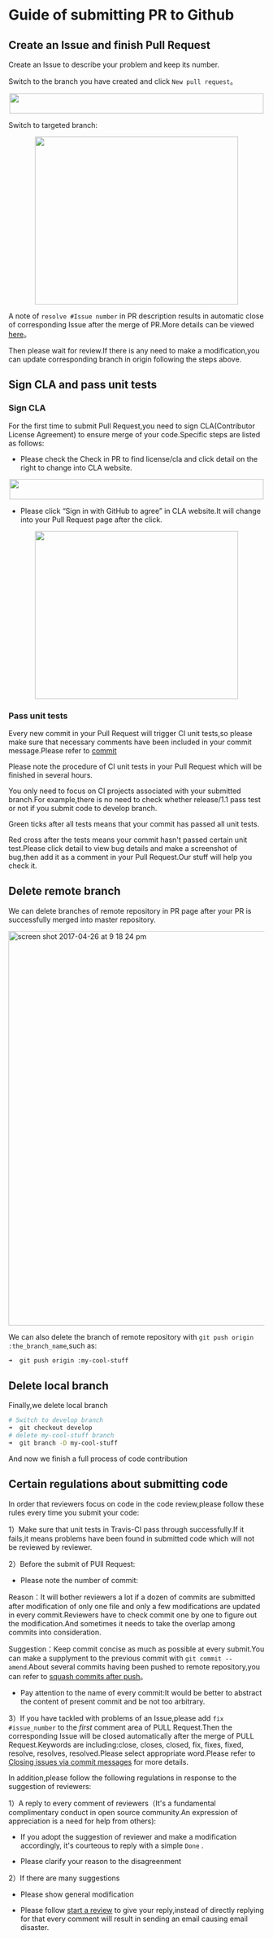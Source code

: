 # Guide of submitting PR to Github

## Create an Issue and finish Pull Request

Create an Issue to describe your problem and keep its number.

Switch to the branch you have created and click `New pull request`。

<div align="center">

<img src="https://github.com/PaddlePaddle/FluidDoc/blob/develop/doc/paddle/guides/08_contribution/img/new_pull_request.png?raw=true" height="40" width="500">

</div>

Switch to targeted branch:

<div align="center">

<img src="https://github.com/PaddlePaddle/FluidDoc/blob/develop/doc/paddle/guides/08_contribution/img/change_base.png?raw=true" height="330" width="400">

</div>

A note of `resolve #Issue number` in PR description results in automatic close of corresponding Issue after the merge of PR.More details can be viewed [here](https://help.github.com/articles/closing-issues-via-commit-messages/)。

Then please wait for review.If there is any need to make a modification,you can update corresponding branch in origin following the steps above.

## Sign CLA and pass unit tests

### Sign CLA

For the first time to submit Pull Request,you need to sign CLA(Contributor License Agreement) to ensure merge of your code.Specific steps are listed as follows:

- Please check the Check in PR to find license/cla and click detail on the right to change into CLA website.

<div align="center">

<img src="https://github.com/PaddlePaddle/FluidDoc/blob/release/1.1/doc/fluid/advanced_usage/development/contribute_to_paddle/img/cla_unsigned.png?raw=true"  height="40" width="500">

 </div>

- Please click “Sign in with GitHub to agree” in CLA website.It will change into your Pull Request page after the click.

<div align="center">

<img src="https://github.com/PaddlePaddle/FluidDoc/blob/release/1.1/doc/fluid/advanced_usage/development/contribute_to_paddle/img/sign_cla.png?raw=true"  height="330" width="400">

 </div>


### Pass unit tests

Every new commit in your Pull Request will trigger CI unit tests,so please make sure that necessary comments have been included in your commit message.Please refer to [commit](local_dev_guide.html#permalink-8--commit-)

Please note the procedure of CI unit tests in your Pull Request which will be finished in several hours.

You only need to focus on CI projects associated with your submitted branch.For example,there is no need to check whether release/1.1 pass test or not if you submit code to develop branch.

Green ticks after all tests means that your commit has passed all unit tests.

Red cross after the tests means your commit hasn't passed certain unit test.Please click detail to view bug details and make a screenshot of bug,then add it as a comment in your Pull Request.Our stuff will help you check it.


## Delete remote branch

We can delete branches of remote repository in PR page after your PR is successfully merged into master repository.

<img width="775" alt="screen shot 2017-04-26 at 9 18 24 pm" src="https://cloud.githubusercontent.com/assets/11692045/25436457/e4cdd472-2ac5-11e7-9272-badc76c4a23e.png">

We can also delete the branch of remote repository with `git push origin :the_branch_name`,such as:

```bash
➜  git push origin :my-cool-stuff
```

## Delete local branch

Finally,we delete local branch

```bash
# Switch to develop branch
➜  git checkout develop
# delete my-cool-stuff branch
➜  git branch -D my-cool-stuff
```

And now we finish a full process of code contribution

## Certain regulations about submitting code

In order that reviewers focus on code in the code review,please follow these rules every time you submit your code:

1）Make sure that unit tests in Travis-CI pass through successfully.If it fails,it means problems have been found in submitted code which will not be reviewed by reviewer.

2）Before the submit of PUll Request:

- Please note the number of commit:

Reason：It will bother reviewers a lot if a dozen of commits are submitted after modification of only one file and only a few modifications are updated in every commit.Reviewers have to check commit one by one to figure out the modification.And sometimes it needs to take the overlap among commits into consideration.

Suggestion：Keep commit concise as much as possible at every submit.You can make a supplyment to the previous commit with `git commit --amend`.About several commits having been pushed to remote repository,you can refer to [squash commits after push](http://stackoverflow.com/questions/5667884/how-to-squash-commits-in-git-after-they-have-been-pushed)。

- Pay attention to the name of every commit:It would be better to abstract the content of present commit and be not too arbitrary.

3）If you have tackled with problems of an Issue,please add `fix #issue_number` to the *first* comment area of PULL Request.Then the corresponding Issue will be closed automatically after the merge of PULL Request.Keywords are including:close, closes, closed, fix, fixes, fixed, resolve, resolves, resolved.Please select appropriate word.Please refer to [Closing issues via commit messages](https://help.github.com/articles/closing-issues-via-commit-messages) for more details.

In addition,please follow the following regulations in response to the suggestion of reviewers:

1）A reply to every comment of reviewers（It's a fundamental complimentary conduct in open source community.An expression of appreciation is a need for help from others):

   - If you adopt the suggestion of reviewer and make a modification accordingly, it's courteous to reply with a simple `Done` .

   - Please clarify your reason to the disagreenment

2）If there are many suggestions

   - Please show general modification

   - Please follow [start a review](https://help.github.com/articles/reviewing-proposed-changes-in-a-pull-request/) to give your reply,instead of directly replying for that every comment will result in sending an email causing email disaster.
